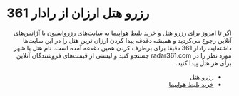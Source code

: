 # رزرو هتل ارزان از رادار 361
<div dir="rtl">
اگر تا امروز برای  رزرو هتل و خرید بلیط هواپیما به سایت‌های رزرواسیون یا آژانس‌های آنلاین رجوع می‌کردید و همیشه دغدغه پیدا کردن ارزان ترین هتل را در این سایت‌ها داشته‌اید، رادار 361 دقیقا برای برطرف کردن همین دغدغه آمده است. نام هتل یا شهر مورد نظر را در radar361.com جستجو کنید و  لیستی از قیمت‌های فروشندگان آنلاین برای هر هتل پیدا کنید.
 <ul>
 <li><a href="https://radar361.com" rel="follow">رزرو هتل</a></li>
 <li><a href="https://radar361.com/flights" rel="follow">خرید بلیط هواپیما</a></li>
 </ul>
</div>
